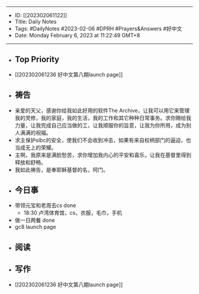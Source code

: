 - --
- ID: [[202302061122]]
- Title: Daily Notes
- Tags: #DailyNotes #2023-02-06  #DPRH #Prayers&Answers #好中文
- Date: Monday February 6, 2023 at 11:22:49 GMT+8
- --
- ## Top Priority
- [[202302061236 好中文第八期launch page]]
- ## 祷告
- 亲爱的天父，感谢你给我如此好用的软件The Archive，让我可以用它来管理我的灵修，我的家庭，我的生活，我的工作和其它种种日常事务。求你赐给我力量，让我完成自己应当做的工，让我顺服你的旨意，让我为你所用，成为别人满满的祝福。
- 求主保护slbc的安全，使我们不会收到冲击，如果有来自权柄部门的逼迫，也当成无上的荣耀。
- 主啊，我原来是满脸愁苦，求你增加我内心的平安和喜乐，让我在基督里得到释放和舒畅。
- 我如此祷告，是奉耶稣基督的名，阿门。
- ## 今日事
- 带领元宝和老周去cs  done
    - 18:30 卢湾体育馆，cs，衣服，毛巾，手机
- 做一日两餐 done
- gc8 launch page
- ## 阅读
- ## 写作
- [[202302061236 好中文第八期launch page]]
